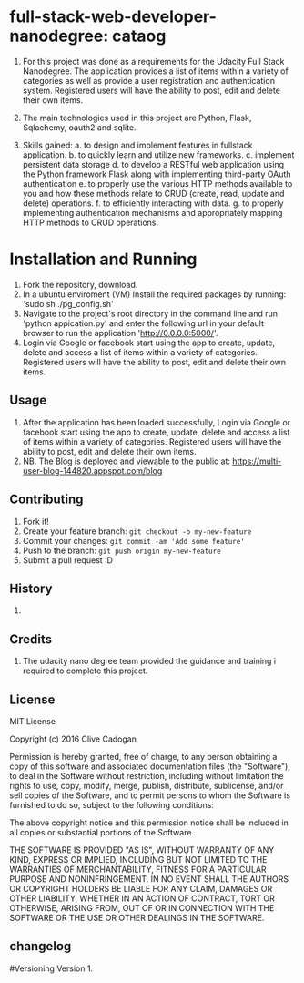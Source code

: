 # full-stack-web-developer-nanodegree: cataog
1. For this project was done as a requirements for the Udacity Full Stack Nanodegree. The application provides a list of items within a variety of categories as well as provide a user registration and authentication system. Registered users will have the ability to post, edit and delete their own items.

2. The main technologies used in this project are Python, Flask, Sqlachemy, oauth2 and sqlite.

3. Skills gained: 
  a. to design and implement features in fullstack application.
  b. to quickly learn and utilize new frameworks.
  c. implement persistent data storage
  d. to develop a RESTful web application using the Python framework Flask along with implementing third-party OAuth authentication
  e. to properly use the various HTTP methods available to you and how these methods relate to CRUD (create, read, update and delete) operations.
  f. to efficiently interacting with data.
  g. to properly implementing authentication mechanisms and appropriately mapping HTTP methods to CRUD operations.


# Installation and Running

1. Fork the repository, download. 
2. In a ubuntu enviroment (VM) Install the required packages by running: 'sudo sh ./pg_config.sh'
3. Navigate to the project's root directory in the command line and run 'python appication.py' and enter the following url in your default browser to run the application 'http://0.0.0.0:5000/'.
4. Login via Google or facebook start using the app to create, update, delete and access a list of items within a variety of categories. Registered users will have the ability to post, edit and delete their own items.

## Usage
1. After the application has been loaded successfully, Login via Google or facebook start using the app to create, update, delete and access a list of items within a variety of categories. Registered users will have the ability to post, edit and delete their own items.
2. NB. The Blog is deployed and viewable to the public at: https://multi-user-blog-144820.appspot.com/blog



## Contributing

1. Fork it!
2. Create your feature branch: `git checkout -b my-new-feature`
3. Commit your changes: `git commit -am 'Add some feature'`
4. Push to the branch: `git push origin my-new-feature`
5. Submit a pull request :D

## History

1.

## Credits

1. The udacity nano degree team provided the guidance and training i required to complete this project.


## License
MIT License

Copyright (c) 2016 Clive Cadogan

Permission is hereby granted, free of charge, to any person obtaining a copy
of this software and associated documentation files (the "Software"), to deal
in the Software without restriction, including without limitation the rights
to use, copy, modify, merge, publish, distribute, sublicense, and/or sell
copies of the Software, and to permit persons to whom the Software is
furnished to do so, subject to the following conditions:

The above copyright notice and this permission notice shall be included in all
copies or substantial portions of the Software.

THE SOFTWARE IS PROVIDED "AS IS", WITHOUT WARRANTY OF ANY KIND, EXPRESS OR
IMPLIED, INCLUDING BUT NOT LIMITED TO THE WARRANTIES OF MERCHANTABILITY,
FITNESS FOR A PARTICULAR PURPOSE AND NONINFRINGEMENT. IN NO EVENT SHALL THE
AUTHORS OR COPYRIGHT HOLDERS BE LIABLE FOR ANY CLAIM, DAMAGES OR OTHER
LIABILITY, WHETHER IN AN ACTION OF CONTRACT, TORT OR OTHERWISE, ARISING FROM,
OUT OF OR IN CONNECTION WITH THE SOFTWARE OR THE USE OR OTHER DEALINGS IN THE
SOFTWARE.


## changelog



#Versioning
 Version 1. 
